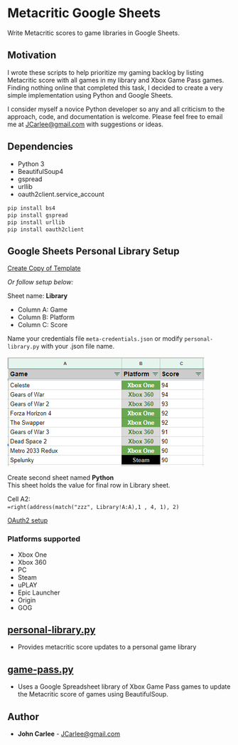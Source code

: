 # Metacritic Google Sheets
Write Metacritic scores to game libraries in Google Sheets.

## Motivation
I wrote these scripts to help prioritize my gaming backlog by listing Metacritic score with all games in my library and 
Xbox Game Pass games. Finding nothing online that completed this task, I decided to create a very simple 
implementation using Python and Google Sheets.

I consider myself a novice Python developer so any and all criticism to the approach, code, and documentation is welcome.
 Please feel free to email me at JCarlee@gmail.com with suggestions or ideas.

## Dependencies
* Python 3
* BeautifulSoup4
* gspread
* urllib
* oauth2client.service_account
```
pip install bs4
pip install gspread
pip install urllib
pip install oauth2client
```
## Google Sheets Personal Library Setup
[Create Copy of Template](https://docs.google.com/spreadsheets/d/138_jFzCP4pk1-UBBEzkiz0etvm9iSmuNUnO_-ABIVcs/edit?usp=sharing)

_Or follow setup below:_

Sheet name: **Library**
* Column A: Game
* Column B: Platform
* Column C: Score

Name your credentials file `meta-credentials.json` or modify `personal-library.py` with your .json file name. 

![Google Sheet Setup](google-sheet-setup.png)

Create second sheet named **Python**  
This sheet holds the value for final row in Library sheet.  

Cell A2:  
`=right(address(match("zzz", Library!A:A),1 , 4, 1), 2)`

[OAuth2 setup](https://gspread.readthedocs.io/en/latest/oauth2.html)

### Platforms supported
* Xbox One
* Xbox 360
* PC
* Steam
* uPLAY
* Epic Launcher
* Origin
* GOG

## [personal-library.py](personal-library.py)
* Provides metacritic score updates to a personal game library

## [game-pass.py](game-pass.py)
* Uses a Google Spreadsheet library of Xbox Game Pass games to update the Metacritic score of games using BeautifulSoup.


## Author

* **John Carlee** - JCarlee@gmail.com
